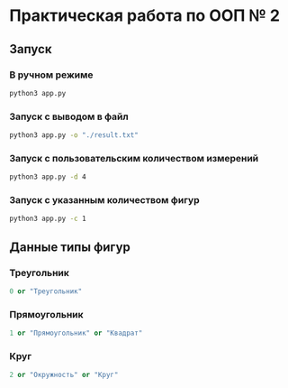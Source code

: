 # Практическая работа по ООП № 2
## Запуск
### В ручном режиме
```bash
python3 app.py
```

### Запуск c выводом в файл
```bash
python3 app.py -o "./result.txt"
```

### Запуск c пользовательским количеством измерений 
```bash
python3 app.py -d 4
```

### Запуск c указанным количеством фигур 
```bash
python3 app.py -c 1
```

## Данные типы фигур
### Треугольник
```python
0 or "Треугольник"
```

### Прямоугольник
```python
1 or "Прямоугольник" or "Квадрат"
```

### Круг
```python
2 or "Окружность" or "Круг"